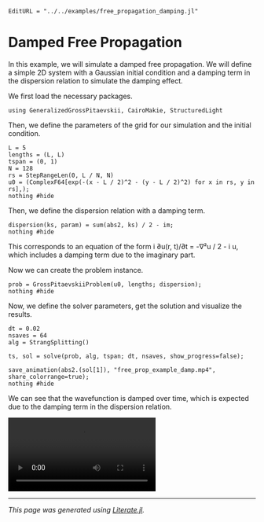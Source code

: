 ```@meta
EditURL = "../../examples/free_propagation_damping.jl"
```

# Damped Free Propagation

In this example, we will simulate a damped free propagation.
We will define a simple 2D system with a Gaussian initial condition and a damping term
in the dispersion relation to simulate the damping effect.

We first load the necessary packages.

````@example free_propagation_damping
using GeneralizedGrossPitaevskii, CairoMakie, StructuredLight
````

Then, we define the parameters of the grid for our simulation and the initial condition.

````@example free_propagation_damping
L = 5
lengths = (L, L)
tspan = (0, 1)
N = 128
rs = StepRangeLen(0, L / N, N)
u0 = (ComplexF64[exp(-(x - L / 2)^2 - (y - L / 2)^2) for x in rs, y in rs],);
nothing #hide
````

Then, we define the dispersion relation with a damping term.

````@example free_propagation_damping
dispersion(ks, param) = sum(abs2, ks) / 2 - im;
nothing #hide
````

This corresponds to an equation of the form i ∂u(r, t)/∂t = -∇²u / 2 - i u, which includes a damping term due to the imaginary part.

Now we can create the problem instance.

````@example free_propagation_damping
prob = GrossPitaevskiiProblem(u0, lengths; dispersion);
nothing #hide
````

Now, we define the solver parameters, get the solution and visualize the results.

````@example free_propagation_damping
dt = 0.02
nsaves = 64
alg = StrangSplitting()

ts, sol = solve(prob, alg, tspan; dt, nsaves, show_progress=false);

save_animation(abs2.(sol[1]), "free_prop_example_damp.mp4", share_colorrange=true);
nothing #hide
````

We can see that the wavefunction is damped over time, which is expected due to the damping term in the dispersion relation.

![](free_prop_example_damp.mp4)

---

*This page was generated using [Literate.jl](https://github.com/fredrikekre/Literate.jl).*

